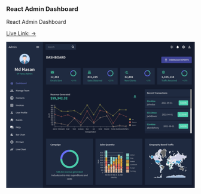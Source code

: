 ### React Admin Dashboard
React Admin Dashboard

[Live Link: -> ](https://dashboard-99.netlify.app)

![Screenshot](screenshot.png)